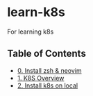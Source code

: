 # learn-k8s
For learning k8s

## Table of Contents
- [0. Install zsh & neovim](0-zsh-neovim.md)
- [1. K8S Overview](./1-k8s-overview.md)
- [2. Install k8s on local](1-k8s-install.md)
